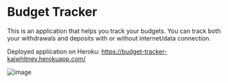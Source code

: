 # Budget Tracker

This is an application that helps you track your budgets. You can track both your withdrawals and deposits with or without internet/data connection. 

Deployed application on Heroku:
https://budget-tracker-kaiwhitney.herokuapp.com/

![image](https://user-images.githubusercontent.com/91573109/165672710-dbec5187-f130-427d-8483-c69ce1fd9614.png)
